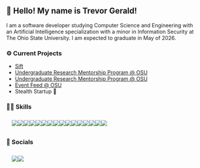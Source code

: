 ## 👋 Hello! My name is Trevor Gerald!

<p>I am a software developer studying Computer Science and Engineering with an Artificial Intelligence specialization with a minor in Information Security at The Ohio State University. I am expected to graduate in May of 2026.</p>

### ⚙️ Current Projects
<ul>
  <li><a href="https://github.com/trev-org04/sift">Sift</a></li>
  <li><a href="https://research.osu.dev/">Undergraduate Research Mentorship Program @ OSU</a></li>
  <li><a href="https://github.com/devosu/research-mentorship-frontend">Undergraduate Research Mentorship Program @ OSU</a></li>
  <li><a href="https://github.com/devosu/event-feed">Event Feed @ OSU</a></li>
  <li>Stealth Startup 👀</li>
</ul>

### 🤹‍♂️ Skills
<div style="display:flex;flex-direction:row;padding:10px 15px;">
  <img src="https://img.shields.io/badge/JavaScript-yellow?style=for-the-badge&logo=javascript">
  <img src="https://img.shields.io/badge/TypeScript-000?style=for-the-badge&logo=typescript">
  <img src="https://img.shields.io/badge/c-blue?style=for-the-badge&logo=c">
  <img src="https://img.shields.io/badge/C++-9cf?style=for-the-badge&logo=cplusplus">
  <img src="https://img.shields.io/badge/React-blue?style=for-the-badge&logo=react">
  <img src="https://img.shields.io/badge/Next.js-6D712E?style=for-the-badge&logo=nextdotjs">
  <img src="https://img.shields.io/badge/html5-orange?style=for-the-badge&logo=html5">
  <img src="https://img.shields.io/badge/css3-blueviolet?style=for-the-badge&logo=css3">
  <img src="https://img.shields.io/badge/git-533621?style=for-the-badge&logo=git">
  <img src="https://img.shields.io/badge/dart-blue?style=for-the-badge&logo=dart">
  <img src="https://img.shields.io/badge/flutter-9cf?style=for-the-badge&logo=flutter">
  <img src="https://img.shields.io/badge/python-yellow?style=for-the-badge&logo=python">
  <img src="https://img.shields.io/badge/Flask-909090?style=for-the-badge&logo=flask">
  <img src="https://img.shields.io/badge/django-yellowgreen?style=for-the-badge&logo=django">
  <img src="https://img.shields.io/badge/Firebase-FFA500?style=for-the-badge&logo=firebase">
  <img src="https://img.shields.io/badge/TailwindCSS-003959?style=for-the-badge&logo=tailwindcss">
</div>

### 🤙 Socials
<div style="display:flex;flex-direction:row;padding:10px 15px;">
  <a href="https://trevorgerald.web.app/"><img src="https://img.shields.io/badge/portfolio-9cf?style=for-the-badge&logo=aseprite"/></a>
  <a href="https://www.linkedin.com/in/trevorgerald/"><img src="https://img.shields.io/badge/LinkedIn-blue?style=for-the-badge&logo=linkedin"/></a>
</div>


